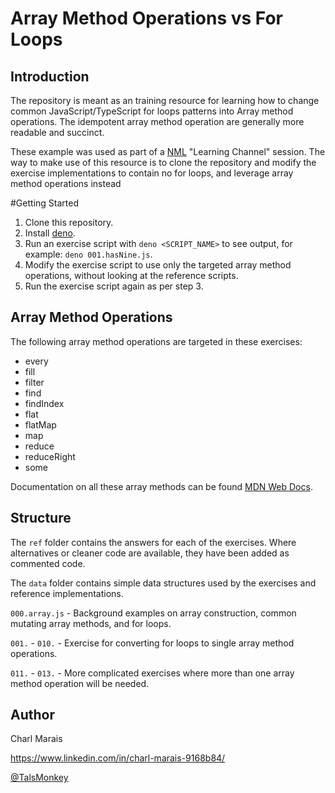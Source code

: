 # Array Method Operations vs For Loops
## Introduction
The repository is meant as an training resource for learning how to change common JavaScript/TypeScript for loops patterns into Array method operations. The idempotent array method operation are generally more readable and succinct. 

These example was used as part of a [NML](https://nml.co.za) "Learning Channel" session. The way to make use of this resource is to clone the repository and modify the exercise implementations to contain no for loops, and leverage array method operations instead

#Getting Started
1. Clone this repository.
1. Install [deno](https://deno.land).
1. Run an exercise script with `deno <SCRIPT_NAME>` to see output, for example: `deno 001.hasNine.js`.
1. Modify the exercise script to use only the targeted array method operations, without looking at the reference scripts.
1. Run the exercise script again as per step 3.

## Array Method Operations
The following array method operations are targeted in these exercises:
* every
* fill
* filter
* find
* findIndex
* flat
* flatMap
* map
* reduce
* reduceRight
* some

Documentation on all these array methods can be found [MDN Web Docs](https://developer.mozilla.org/en-US/docs/Web/JavaScript/Reference/Global_Objects/Array).

 ## Structure
 The `ref` folder contains the answers for each of the exercises. Where alternatives or cleaner code are available, they have been added as commented code.
 
 The `data` folder contains simple data structures used by the exercises and reference implementations.
 
 `000.array.js` - Background examples on array construction, common mutating array methods, and for loops.
 
 `001.` - `010.` - Exercise for converting for loops to single array method operations.
 
 `011.` - `013.` - More complicated exercises where more than one array method operation will be needed.
 
 ## Author
 Charl Marais
 
 https://www.linkedin.com/in/charl-marais-9168b84/
 
 [@TalsMonkey](https://twitter.com/TalsMonkey) 